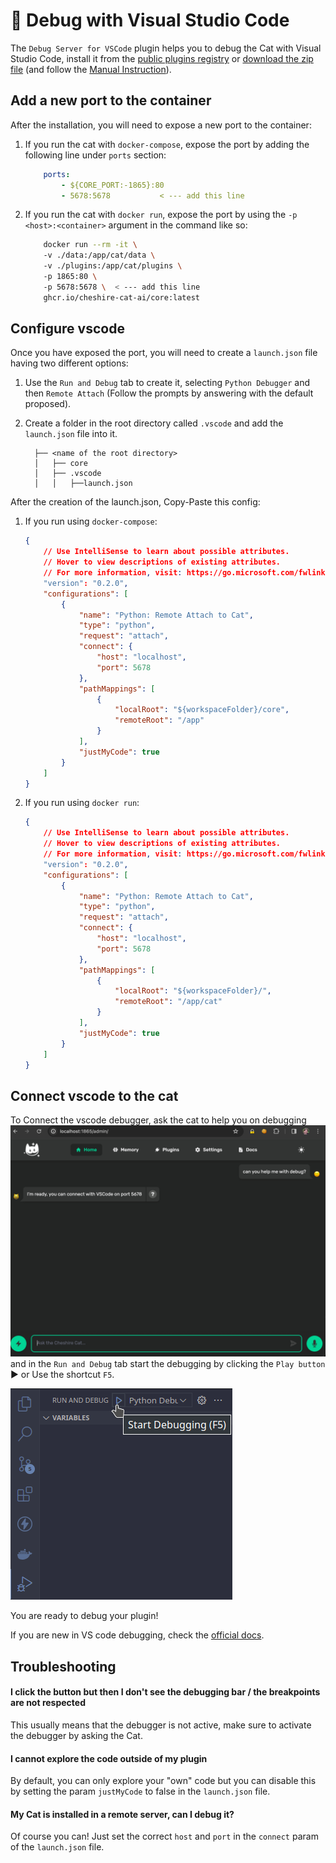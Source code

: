 # &#128640; Debug with Visual Studio Code

The `Debug Server for VSCode` plugin helps you to debug the Cat with Visual Studio Code, install it from the [public plugins registry](../../quickstart/installing-plugin.md#through-the-admin-dashboard) or [download the zip file](https://github.com/sambarza/cc-vscode-debugpy) (and follow the [Manual Instruction](../../quickstart/installing-plugin.md#manual-installation)).

## Add a new port to the container

After the installation, you will need to expose a new port to the container:

1. If you run the cat with `docker-compose`, expose the port by adding the following line under `ports` section:

    ```yml
        ports:
            - ${CORE_PORT:-1865}:80
            - 5678:5678           < --- add this line
    ```

2. If you run the cat with `docker run`, expose the port by using the `-p <host>:<container>` argument in the command like so:

    ```bash
        docker run --rm -it \ 
        -v ./data:/app/cat/data \ 
        -v ./plugins:/app/cat/plugins \ 
        -p 1865:80 \ 
        -p 5678:5678 \  < --- add this line
        ghcr.io/cheshire-cat-ai/core:latest
    ```

## Configure vscode

Once you have exposed the port, you will need to create a `launch.json` file having two different options:

   1. Use the `Run and Debug` tab to create it, selecting `Python Debugger` and then `Remote Attach` (Follow the prompts by answering with the default proposed).
   2. Create a folder in the root directory called `.vscode` and add the `launch.json` file into it.

            ├── <name of the root directory>
            │   ├── core
            │   ├── .vscode
            │   │   ├──launch.json

After the creation of the launch.json, Copy-Paste this config:

1. If you run using `docker-compose`:

    ```json
    {
        // Use IntelliSense to learn about possible attributes.
        // Hover to view descriptions of existing attributes.
        // For more information, visit: https://go.microsoft.com/fwlink/?linkid=830387
        "version": "0.2.0",
        "configurations": [
            {
                "name": "Python: Remote Attach to Cat",
                "type": "python",
                "request": "attach",
                "connect": {
                    "host": "localhost",
                    "port": 5678
                },
                "pathMappings": [
                    {
                        "localRoot": "${workspaceFolder}/core",
                        "remoteRoot": "/app"
                    }
                ],
                "justMyCode": true
            }
        ]
    }
    ```

2. If you run using `docker run`:

    ```json
    {
        // Use IntelliSense to learn about possible attributes.
        // Hover to view descriptions of existing attributes.
        // For more information, visit: https://go.microsoft.com/fwlink/?linkid=830387
        "version": "0.2.0",
        "configurations": [
            {
                "name": "Python: Remote Attach to Cat",
                "type": "python",
                "request": "attach",
                "connect": {
                    "host": "localhost",
                    "port": 5678
                },
                "pathMappings": [
                    {
                        "localRoot": "${workspaceFolder}/",
                        "remoteRoot": "/app/cat"
                    }
                ],
                "justMyCode": true
            }
        ]  
    }
    ```

## Connect vscode to the cat

To Connect the vscode debugger, ask the cat to help you on debugging ![ask help to debug](../../assets/img/vscode-debugger/image.png) and in the `Run and Debug` tab start the debugging by clicking the `Play button` ▶️ or Use the shortcut `F5`.

![Enable The debugger](../../assets/img/vscode-debugger/run_debugger.png)

You are ready to debug your plugin!

If you are new in VS code debugging, check the [official docs](https://code.visualstudio.com/Docs/editor/debugging).

## Troubleshooting

#### I click the button but then I don't see the debugging bar / the breakpoints are not respected

This usually means that the debugger is not active, make sure to activate the debugger by asking the Cat.

#### I cannot explore the code outside of my plugin

By default, you can only explore your "own" code but you can disable this by setting the param `justMyCode` to false in the `launch.json` file.

#### My Cat is installed in a remote server, can I debug it?

Of course you can! Just set the correct `host` and `port` in the `connect` param of the `launch.json` file.
